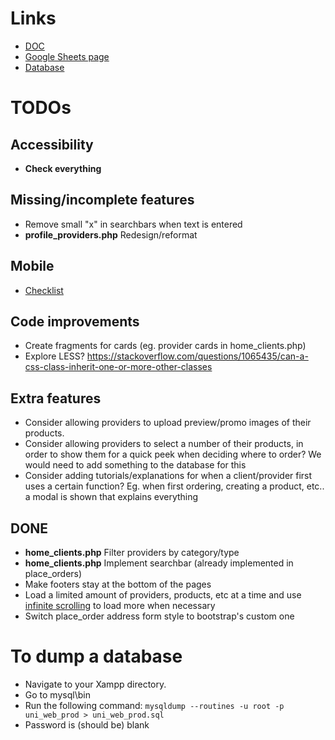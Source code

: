# Links
* [DOC](https://docs.google.com/document/d/1yc5-OVwv479ZF38MzWlKc9_w-5nIRfYCWxpPrJ_8tp4/edit)
* [Google Sheets page](https://docs.google.com/spreadsheets/d/18Ro4jAbf_LOkBPr_DmGApGaRwqbGOY-PE3fro7E6BCI/edit#gid=0)
* [Database](https://www.draw.io/#G19gvFu-5DhesNLPpEbtIoWQu4_ogbwmRx)

# TODOs
## Accessibility
* **Check everything**
## Missing/incomplete features
* Remove small "x" in searchbars when text is entered
* **profile_providers.php** Redesign/reformat
## Mobile
* [Checklist](https://docs.google.com/spreadsheets/d/18Ro4jAbf_LOkBPr_DmGApGaRwqbGOY-PE3fro7E6BCI/edit#gid=2075892174)
## Code improvements
* Create fragments for cards (eg. provider cards in home_clients.php)
* Explore LESS? https://stackoverflow.com/questions/1065435/can-a-css-class-inherit-one-or-more-other-classes
## Extra features
* Consider allowing providers to upload preview/promo images of their products.
* Consider allowing providers to select a number of their products, in order to show them for a quick peek when deciding where to order? We would need to add something to the database for this
* Consider adding tutorials/explanations for when a client/provider first uses a certain function? Eg. when first ordering, creating a product, etc.. a modal is shown that explains everything
## DONE
* **home_clients.php** Filter providers by category/type
* **home_clients.php** Implement searchbar (already implemented in place_orders)
* Make footers stay at the bottom of the pages
* Load a limited amount of providers, products, etc at a time and use [infinite scrolling](https://stackoverflow.com/questions/5059526/infinite-scroll-jquery-plugin/5059561#5059561) to load more when necessary
* Switch place_order address form style to bootstrap's custom one

# To dump a database
* Navigate to your Xampp directory.
* Go to mysql\bin
* Run the following command: `mysqldump --routines -u root -p uni_web_prod > uni_web_prod.sql`
* Password is (should be) blank
